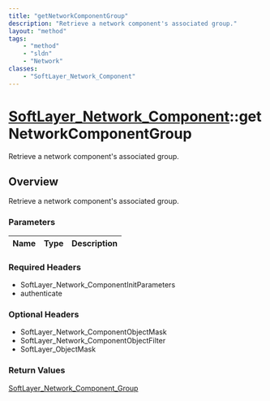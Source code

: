 ```yaml
---
title: "getNetworkComponentGroup"
description: "Retrieve a network component's associated group."
layout: "method"
tags:
    - "method"
    - "sldn"
    - "Network"
classes:
    - "SoftLayer_Network_Component"
---
```

# [SoftLayer_Network_Component](/reference/services/SoftLayer_Network_Component)::getNetworkComponentGroup

Retrieve a network component's associated group.


## Overview 
Retrieve a network component's associated group.

### Parameters 
|Name | Type | Description |
| --- | --- | --- |


### Required Headers
* SoftLayer_Network_ComponentInitParameters
* authenticate

### Optional Headers
* SoftLayer_Network_ComponentObjectMask
* SoftLayer_Network_ComponentObjectFilter
* SoftLayer_ObjectMask

### Return Values
<a href='/reference/datatypes/SoftLayer_Network_Component_Group'>SoftLayer_Network_Component_Group </a>

